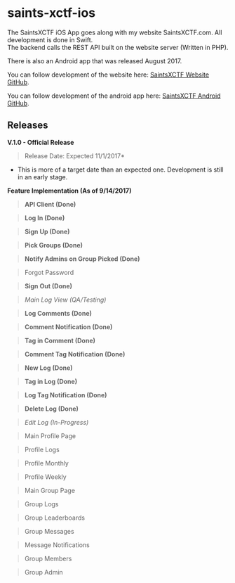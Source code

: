 # saints-xctf-ios

The SaintsXCTF iOS App goes along with my website SaintsXCTF.com.  All development is done in Swift.  
The backend calls the REST API built on the website server (Written in PHP).

There is also an Android app that was released August 2017.

You can follow development of the website here: [SaintsXCTF Website GitHub](https://github.com/AJarombek/saints-xctf).

You can follow development of the android app here: [SaintsXCTF Android GitHub](https://github.com/AJarombek/saints-xctf-android).

## Releases

**V.1.0 - Official Release**

> Release Date: Expected 11/1/2017*

* This is more of a target date than an expected one.  Development is still in an early stage.

**Feature Implementation (As of 9/14/2017)**

>**API Client (Done)**

>**Log In (Done)**

>**Sign Up (Done)**

>**Pick Groups (Done)**

>**Notify Admins on Group Picked (Done)**

>Forgot Password

>**Sign Out (Done)**

>*Main Log View (QA/Testing)*

>**Log Comments (Done)**

>**Comment Notification (Done)**

>**Tag in Comment (Done)**

>**Comment Tag Notification (Done)**

>**New Log (Done)**

>**Tag in Log (Done)**

>**Log Tag Notification (Done)**

>**Delete Log (Done)**

>*Edit Log (In-Progress)*

>Main Profile Page

>Profile Logs

>Profile Monthly

>Profile Weekly

>Main Group Page

>Group Logs

>Group Leaderboards

>Group Messages

>Message Notifications

>Group Members

>Group Admin
